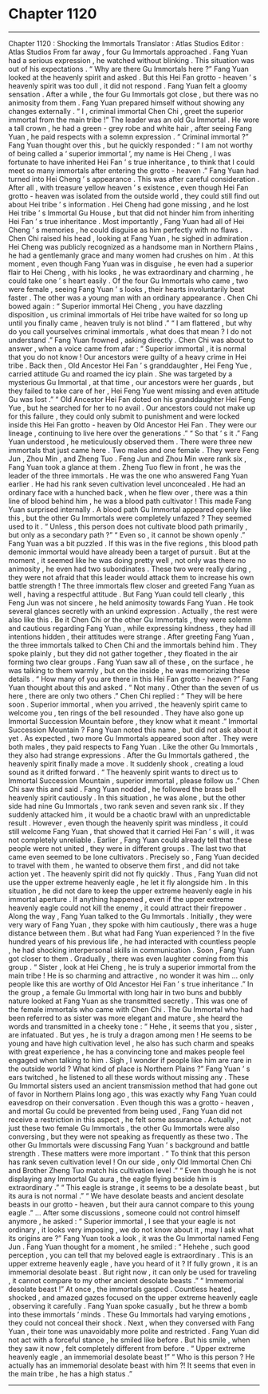
# Chapter 1120


---

Chapter 1120 : Shocking the Immortals
Translator :
Atlas Studios
Editor :
Atlas Studios
From far away , four Gu Immortals approached .
Fang Yuan had a serious expression , he watched without blinking .
This situation was out of his expectations .
“ Why are there Gu Immortals here ?” Fang Yuan looked at the heavenly spirit and asked .
But this Hei Fan grotto - heaven ’ s heavenly spirit was too dull , it did not respond .
Fang Yuan felt a gloomy sensation .
After a while , the four Gu Immortals got close , but there was no animosity from them .
Fang Yuan prepared himself without showing any changes externally .
“ I , criminal immortal Chen Chi , greet the superior immortal from the main tribe !” The leader was an old Gu Immortal . He wore a tall crown , he had a green - grey robe and white hair , after seeing Fang Yuan , he paid respects with a solemn expression .
“ Criminal immortal ?” Fang Yuan thought over this , but he quickly responded : “ I am not worthy of being called a ‘ superior immortal ’, my name is Hei Cheng , I was fortunate to have inherited Hei Fan ’ s true inheritance , to think that I could meet so many immortals after entering the grotto - heaven .”
Fang Yuan had turned into Hei Cheng ’ s appearance .
This was after careful consideration .
After all , with treasure yellow heaven ’ s existence , even though Hei Fan grotto - heaven was isolated from the outside world , they could still find out about Hei tribe ’ s information .
Hei Cheng had gone missing , and he lost Hei tribe ’ s Immortal Gu House , but that did not hinder him from inheriting Hei Fan ’ s true inheritance .
Most importantly , Fang Yuan had all of Hei Cheng ’ s memories , he could disguise as him perfectly with no flaws .
Chen Chi raised his head , looking at Fang Yuan , he sighed in admiration .
Hei Cheng was publicly recognized as a handsome man in Northern Plains , he had a gentlemanly grace and many women had crushes on him . At this moment , even though Fang Yuan was in disguise , he even had a superior flair to Hei Cheng , with his looks , he was extraordinary and charming , he could take one ’ s heart easily .
Of the four Gu Immortals who came , two were female , seeing Fang Yuan ’ s looks , their hearts involuntarily beat faster .
The other was a young man with an ordinary appearance .
Chen Chi bowed again : “ Superior immortal Hei Cheng , you have dazzling disposition , us criminal immortals of Hei tribe have waited for so long up until you finally came , heaven truly is not blind .”
“ I am flattered , but why do you call yourselves criminal immortals , what does that mean ? I do not understand .” Fang Yuan frowned , asking directly .
Chen Chi was about to answer , when a voice came from afar : “ Superior immortal , it is normal that you do not know ! Our ancestors were guilty of a heavy crime in Hei tribe . Back then , Old Ancestor Hei Fan ’ s granddaughter , Hei Feng Yue , carried attitude Gu and roamed the icy plain . She was targeted by a mysterious Gu Immortal , at that time , our ancestors were her guards , but they failed to take care of her , Hei Feng Yue went missing and even attitude Gu was lost .”
“ Old Ancestor Hei Fan doted on his granddaughter Hei Feng Yue , but he searched for her to no avail . Our ancestors could not make up for this failure , they could only submit to punishment and were locked inside this Hei Fan grotto - heaven by Old Ancestor Hei Fan . They were our lineage , continuing to live here over the generations .”
“ So that ’ s it .” Fang Yuan understood , he meticulously observed them .
There were three new immortals that just came here .
Two males and one female .
They were Feng Jun , Zhou Min , and Zheng Tuo .
Feng Jun and Zhou Min were rank six , Fang Yuan took a glance at them .
Zheng Tuo flew in front , he was the leader of the three immortals .
He was the one who answered Fang Yuan earlier .
He had his rank seven cultivation level unconcealed . He had an ordinary face with a hunched back , when he flew over , there was a thin line of blood behind him , he was a blood path cultivator !
This made Fang Yuan surprised internally .
A blood path Gu Immortal appeared openly like this , but the other Gu Immortals were completely unfazed ? They seemed used to it .
“ Unless , this person does not cultivate blood path primarily , but only as a secondary path ?”
“ Even so , it cannot be shown openly .”
Fang Yuan was a bit puzzled .
If this was in the five regions , this blood path demonic immortal would have already been a target of pursuit .
But at the moment , it seemed like he was doing pretty well , not only was there no animosity , he even had two subordinates .
These two were really daring , they were not afraid that this leader would attack them to increase his own battle strength !
The three immortals flew closer and greeted Fang Yuan as well , having a respectful attitude .
But Fang Yuan could tell clearly , this Feng Jun was not sincere , he held animosity towards Fang Yuan . He took several glances secretly with an unkind expression .
Actually , the rest were also like this .
Be it Chen Chi or the other Gu Immortals , they were solemn and cautious regarding Fang Yuan , while expressing kindness , they had ill intentions hidden , their attitudes were strange .
After greeting Fang Yuan , the three immortals talked to Chen Chi and the immortals behind him .
They spoke plainly , but they did not gather together , they floated in the air forming two clear groups .
Fang Yuan saw all of these , on the surface , he was talking to them warmly , but on the inside , he was memorizing these details .
“ How many of you are there in this Hei Fan grotto - heaven ?” Fang Yuan thought about this and asked .
“ Not many . Other than the seven of us here , there are only two others .” Chen Chi replied : “ They will be here soon . Superior immortal , when you arrived , the heavenly spirit came to welcome you , ten rings of the bell resounded . They have also gone up Immortal Succession Mountain before , they know what it meant .”
Immortal Succession Mountain ?
Fang Yuan noted this name , but did not ask about it yet .
As expected , two more Gu Immortals appeared soon after . They were both males , they paid respects to Fang Yuan .
Like the other Gu Immortals , they also had strange expressions .
After the Gu Immortals gathered , the heavenly spirit finally made a move .
It suddenly shook , creating a loud sound as it drifted forward .
“ The heavenly spirit wants to direct us to Immortal Succession Mountain , superior immortal , please follow us .” Chen Chi saw this and said .
Fang Yuan nodded , he followed the brass bell heavenly spirit cautiously .
In this situation , he was alone , but the other side had nine Gu Immortals , two rank seven and seven rank six . If they suddenly attacked him , it would be a chaotic brawl with an unpredictable result .
However , even though the heavenly spirit was mindless , it could still welcome Fang Yuan , that showed that it carried Hei Fan ’ s will , it was not completely unreliable .
Earlier , Fang Yuan could already tell that these people were not united , they were in different groups . The last two that came even seemed to be lone cultivators .
Precisely so , Fang Yuan decided to travel with them , he wanted to observe them first , and did not take action yet .
The heavenly spirit did not fly quickly .
Thus , Fang Yuan did not use the upper extreme heavenly eagle , he let it fly alongside him .
In this situation , he did not dare to keep the upper extreme heavenly eagle in his immortal aperture . If anything happened , even if the upper extreme heavenly eagle could not kill the enemy , it could attract their firepower .
Along the way , Fang Yuan talked to the Gu Immortals .
Initially , they were very wary of Fang Yuan , they spoke with him cautiously , there was a huge distance between them .
But what had Fang Yuan experienced ? In the five hundred years of his previous life , he had interacted with countless people , he had shocking interpersonal skills in communication .
Soon , Fang Yuan got closer to them .
Gradually , there was even laughter coming from this group .
“ Sister , look at Hei Cheng , he is truly a superior immortal from the main tribe ! He is so charming and attractive , no wonder it was him … only people like this are worthy of Old Ancestor Hei Fan ’ s true inheritance .” In the group , a female Gu Immortal with long hair in two buns and bubbly nature looked at Fang Yuan as she transmitted secretly .
This was one of the female immortals who came with Chen Chi .
The Gu Immortal who had been referred to as sister was more elegant and mature , she heard the words and transmitted in a cheeky tone : “ Hehe , it seems that you , sister , are infatuated . But yes , he is truly a dragon among men ! He seems to be young and have high cultivation level , he also has such charm and speaks with great experience , he has a convincing tone and makes people feel engaged when talking to him . Sigh , I wonder if people like him are rare in the outside world ? What kind of place is Northern Plains ?”
Fang Yuan ’ s ears twitched , he listened to all these words without missing any .
These Gu Immortal sisters used an ancient transmission method that had gone out of favor in Northern Plains long ago , this was exactly why Fang Yuan could eavesdrop on their conversation .
Even though this was a grotto - heaven , and mortal Gu could be prevented from being used , Fang Yuan did not receive a restriction in this aspect , he felt some assurance .
Actually , not just these two female Gu Immortals , the other Gu Immortals were also conversing , but they were not speaking as frequently as these two .
The other Gu Immortals were discussing Fang Yuan ’ s background and battle strength .
These matters were more important .
“ To think that this person has rank seven cultivation level ! On our side , only Old Immortal Chen Chi and Brother Zheng Tuo match his cultivation level .”
“ Even though he is not displaying any Immortal Gu aura , the eagle flying beside him is extraordinary .”
“ This eagle is strange , it seems to be a desolate beast , but its aura is not normal .”
“ We have desolate beasts and ancient desolate beasts in our grotto - heaven , but their aura cannot compare to this young eagle .”
…
After some discussions , someone could not control himself anymore , he asked : “ Superior immortal , I see that your eagle is not ordinary , it looks very imposing , we do not know about it , may I ask what its origins are ?”
Fang Yuan took a look , it was the Gu Immortal named Feng Jun .
Fang Yuan thought for a moment , he smiled : “ Hehehe , such good perception , you can tell that my beloved eagle is extraordinary . This is an upper extreme heavenly eagle , have you heard of it ? If fully grown , it is an immemorial desolate beast . But right now , it can only be used for traveling , it cannot compare to my other ancient desolate beasts .”
“ Immemorial desolate beast !” At once , the immortals gasped .
Countless heated , shocked , and amazed gazes focused on the upper extreme heavenly eagle , observing it carefully .
Fang Yuan spoke casually , but he threw a bomb into these immortals ’ minds .
These Gu Immortals had varying emotions , they could not conceal their shock .
Next , when they conversed with Fang Yuan , their tone was unavoidably more polite and restricted .
Fang Yuan did not act with a forceful stance , he smiled like before .
But his smile , when they saw it now , felt completely different from before .
“ Upper extreme heavenly eagle , an immemorial desolate beast !”
“ Who is this person ? He actually has an immemorial desolate beast with him ?! It seems that even in the main tribe , he has a high status .”

---

